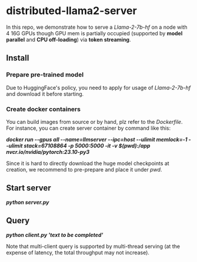 # distributed-llama2-server
In this repo, we demonstrate how to serve a *Llama-2-7b-hf* on a node with 4 16G GPUs though GPU mem is partially occupied (supported by __model parallel__ and __CPU off-loading__) via __token streaming__.

## Install
### Prepare pre-trained model
Due to HuggingFace's policy, you need to apply for usage of *Llama-2-7b-hf* and download it before starting.

### Create docker containers
You can build images from source or by hand, plz refer to the *Dockerfile*. For instance, you can create server container by command like this:

***docker run --gpus all --name=llmserver --ipc=host --ulimit memlock=-1 --ulimit stack=67108864 -p 5000:5000 -it -v $(pwd):/app nvcr.io/nvidia/pytorch:23.10-py3***

Since it is hard to directly download the huge model checkpoints at creation, we recommend to pre-prepare and place it under *pwd*.

## Start server

***python server.py***

## Query

***python client.py 'text to be completed'***

Note that multi-client query is supported by multi-thread serving (at the expense of latency, the total throughput may not increase).